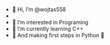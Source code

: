 - 👋 Hi, I’m @wojtas558
- 
- 👀 I’m interested in Programing
- 🌱 I’m currently learning C++ 
- 👣 And making first steps in Python 🐍
<!---
wojtas558/wojtas558 is a ✨ special ✨ repository because its `README.md` (this file) appears on your GitHub profile.
You can click the Preview link to take a look at your changes.
--->
